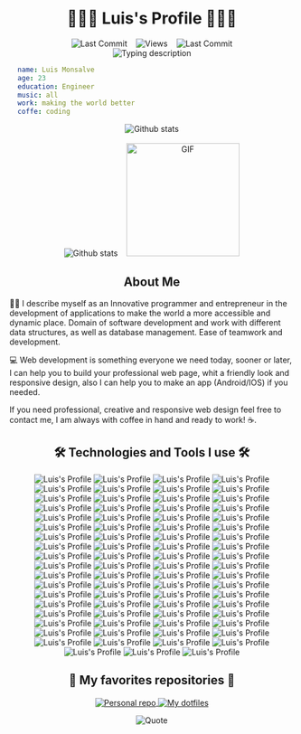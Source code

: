 
<h1 align="center">👨🏻‍💻 Luis's Profile 👨🏻‍💻</h1>

<div align="center">
  <img alt="Last Commit" src="https://img.shields.io/badge/GitHub-181717.svg?style=for-the-badge&logo=GitHub&logoColor=white" />
  &nbsp;&nbsp;
  <img alt="Views" src="https://komarev.com/ghpvc/?username=LuisSkyDev&style=for-the-badge" />
  &nbsp;&nbsp;
  <img alt="Last Commit" src="https://img.shields.io/github/last-commit/LuisSkyDev/LuisSkyDev?color=212121&logo=&logoColor=131821&style=for-the-badge" />
</div>

<div align="center">
  <img alt="Typing description" src="https://readme-typing-svg.demolab.com/?center=true&vCenter=true&lines=I'm+a+Full+stack+developer.;I'm+a+DevOps+developer.;I'm+a+UI+%2F+UX+Designer.;I'm+a+Entrepreneur." />
</div>

```yaml
  name: Luis Monsalve
  age: 23
  education: Engineer
  music: all
  work: making the world better
  coffe: coding
```

<div align="center">
  <img align="center" alt="Github stats" src="http://github-profile-summary-cards.vercel.app/api/cards/profile-details?username=LuisSkyDev&theme=github_dark" />
</div>
<br />
<div align="center">
  <img alt="Github stats" src="http://github-profile-summary-cards.vercel.app/api/cards/stats?username=LuisSkyDev&theme=github_dark" />
  &nbsp;&nbsp;
  <img alt="GIF" src="./assets/gif/code_gif.gif" width="200px" />
</div>

<h2 align="center">About Me</h2>

👨‍💻 I describe myself as an Innovative programmer and entrepreneur in the development of applications to make the world a more accessible and dynamic place. Domain of software development and work with different data structures, as well as database management. Ease of teamwork and development.

💻 Web development is something everyone we need today, sooner or later, I can help you to build your professional web page, whit a friendly look and responsive design, also I can help you to make an app (Android/IOS) if you needed.

If you need professional, creative and responsive web design feel free to contact me, I am always with coffee in hand and ready to work! ☕.

<h2 align="center">🛠️ Technologies and Tools I use 🛠️</h2>

<p align="center">
  <img src="./assets/icons/git.svg" alt="Luis's Profile" />
  <img src="./assets/icons/github.svg" alt="Luis's Profile" />
  <img src="./assets/icons/gitlab.svg" alt="Luis's Profile" />
  <img src="./assets/icons/vscode.svg" alt="Luis's Profile" />
  <img src="./assets/icons/visual_studio.svg" alt="Luis's Profile" />
  <img src="./assets/icons/notion.svg" alt="Luis's Profile" />
  <img src="./assets/icons/lighthouse.svg" alt="Luis's Profile" />
  <img src="./assets/icons/postman.svg" alt="Luis's Profile" />
  <img src="./assets/icons/altair.svg" alt="Luis's Profile" />
  <img src="./assets/icons/figma.svg" alt="Luis's Profile" />
  <img src="./assets/icons/photoshop.svg" alt="Luis's Profile" />
  <img src="./assets/icons/typescript.svg" alt="Luis's Profile" />
  <img src="./assets/icons/javascript.svg" alt="Luis's Profile" />
  <img src="./assets/icons/dart.svg" alt="Luis's Profile" />
  <img src="./assets/icons/c++.svg" alt="Luis's Profile" />
  <img src="./assets/icons/csharp.svg" alt="Luis's Profile" />
  <img src="./assets/icons/lua.svg" alt="Luis's Profile" />
  <img src="./assets/icons/latex.svg" alt="Luis's Profile" />
  <img src="./assets/icons/html.svg" alt="Luis's Profile" />
  <img src="./assets/icons/css.svg" alt="Luis's Profile" />
  <img src="./assets/icons/sass.svg" alt="Luis's Profile" />
  <img src="./assets/icons/styled_components.svg" alt="Luis's Profile" />
  <img src="./assets/icons/autoprefixer.svg" alt="Luis's Profile" />
  <img src="./assets/icons/cssnano.svg" alt="Luis's Profile" />
  <img src="./assets/icons/normalize.svg" alt="Luis's Profile" />
  <img src="./assets/icons/pug.svg" alt="Luis's Profile" />
  <img src="./assets/icons/ejs.svg" alt="Luis's Profile" />
  <img src="./assets/icons/svgo.svg" alt="Luis's Profile" />
  <img src="./assets/icons/pwa.svg" alt="Luis's Profile" />
  <img src="./assets/icons/npm.svg" alt="Luis's Profile" />
  <img src="./assets/icons/yarn.svg" alt="Luis's Profile" />
  <img src="./assets/icons/pnpm.svg" alt="Luis's Profile" />
  <img src="./assets/icons/eslint.svg" alt="Luis's Profile" />
  <img src="./assets/icons/stylelint.svg" alt="Luis's Profile" />
  <img src="./assets/icons/prettier.svg" alt="Luis's Profile" />
  <img src="./assets/icons/editorconfig.svg" alt="Luis's Profile" />
  <img src="./assets/icons/husky.svg" alt="Luis's Profile" />
  <img src="./assets/icons/markdown.svg" alt="Luis's Profile" />
  <img src="./assets/icons/vite.svg" alt="Luis's Profile" />
  <img src="./assets/icons/webpack.svg" alt="Luis's Profile" />
  <img src="./assets/icons/babel.svg" alt="Luis's Profile" />
  <img src="./assets/icons/node.svg" alt="Luis's Profile" />
  <img src="./assets/icons/nodemon.svg" alt="Luis's Profile" />
  <img src="./assets/icons/react.svg" alt="Luis's Profile" />
  <img src="./assets/icons/solid.svg" alt="Luis's Profile" />
  <img src="./assets/icons/next.svg" alt="Luis's Profile" />
  <img src="./assets/icons/nest.svg" alt="Luis's Profile" />
  <img src="./assets/icons/express.svg" alt="Luis's Profile" />
  <img src="./assets/icons/fastify.svg" alt="Luis's Profile" />
  <img src="./assets/icons/react_native.svg" alt="Luis's Profile" />
  <img src="./assets/icons/expo.svg" alt="Luis's Profile" />
  <img src="./assets/icons/flutter.svg" alt="Luis's Profile" />
  <img src="./assets/icons/windows.svg" alt="Luis's Profile" />
  <img src="./assets/icons/mac.svg" alt="Luis's Profile" />
  <img src="./assets/icons/linux.svg" alt="Luis's Profile" />
  <img src="./assets/icons/android.svg" alt="Luis's Profile" />
  <img src="./assets/icons/windows_terminal.svg" alt="Luis's Profile" />
  <img src="./assets/icons/redux.svg" alt="Luis's Profile" />
  <img src="./assets/icons/apollo.svg" alt="Luis's Profile" />
  <img src="./assets/icons/graphql.svg" alt="Luis's Profile" />
  <img src="./assets/icons/apollo.svg" alt="Luis's Profile" />
  <img src="./assets/icons/mercurius.svg" alt="Luis's Profile" />
  <img src="./assets/icons/postgresql.svg" alt="Luis's Profile" />
  <img src="./assets/icons/mysql.svg" alt="Luis's Profile" />
  <img src="./assets/icons/sqlite.svg" alt="Luis's Profile" />
  <img src="./assets/icons/postgresql.svg" alt="Luis's Profile" />
  <img src="./assets/icons/mongo.svg" alt="Luis's Profile" />
  <img src="./assets/icons/prisma.svg" alt="Luis's Profile" />
  <img src="./assets/icons/typeorm.svg" alt="Luis's Profile" />
  <img src="./assets/icons/jwt.svg" alt="Luis's Profile" />
  <img src="./assets/icons/passport.svg" alt="Luis's Profile" />
  <img src="./assets/icons/google_cloud.svg" alt="Luis's Profile" />
  <img src="./assets/icons/aws.svg" alt="Luis's Profile" />
  <img src="./assets/icons/amplify.svg" alt="Luis's Profile" />
  <img src="./assets/icons/s3.svg" alt="Luis's Profile" />
</p>

<h2 align="center">📘 My favorites repositories 📘</h2>

<p align="center">
  <a href="https://github.com/LuisSkyDev">
    <img align="center" src="https://github-readme-stats.vercel.app/api/pin/?username=LuisSkyDev&repo=LuisSkyDev&theme=github_dark" alt="Personal repo" />
  </a>
  <a href="https://github.com/LuisSkyDev">
    <img align="center" src="https://github-readme-stats.vercel.app/api/pin/?username=LuisSkyDev&repo=.dotfiles&theme=github_dark" alt="My dotfiles" />
  </a>
</p>

<div align="center">
  <img align="center" src="https://quotes-github-readme.vercel.app/api?type=horizontal&theme=nord" alt="Quote" />
</div>
